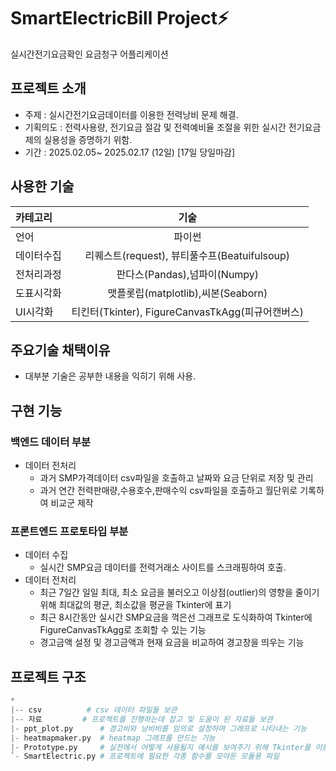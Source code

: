 # SmartElectricBill Project⚡

실시간전기요금확인 요금청구 어플리케이션

<!--
프로그래밍 입문 한달차 첫 프로젝트 작품.
-->
## 프로젝트 소개

* 주제 : 실시간전기요금데이터를 이용한 전력낭비 문제 해결.
* 기획의도 : 전력사용량, 전기요금 절감 및 전력예비율 조절을 위한 실시간 전기요금제의 실용성을 증명하기 위함.
* 기간 : 2025.02.05~ 2025.02.17 (12일) [17일 당일마감]


## 사용한 기술

|카테고리|기술|
|:-|:-:|
|언어|파이썬|
|데이터수집|리퀘스트(request), 뷰티풀수프(Beatuifulsoup)|
|전처리과정|판다스(Pandas),넘파이(Numpy)|
|도표시각화|맷플롯립(matplotlib),씨본(Seaborn)|
|UI시각화|티킨터(Tkinter), FigureCanvasTkAgg(피규어캔버스)|

## 주요기술 채택이유
* 대부분 기술은 공부한 내용을 익히기 위해 사용.

## 구현 기능

### 백엔드 데이터 부분
* 데이터 전처리
  * 과거 SMP가격데이터 csv파일을 호출하고 날짜와 요금 단위로 저장 및 관리
  * 과거 연간 전력판매량,수용호수,판매수익 csv파일을 호출하고 월단위로 기록하여 비교군 제작

### 프론트엔드 프로토타입 부분
* 데이터 수집
  * 실시간 SMP요금 데이터를 전력거래소 사이트를 스크래핑하여 호출.
* 데이터 전처리
  * 최근 7일간 일일 최대, 최소 요금을 불러오고 이상점(outlier)의 영향을 줄이기 위해 최대값의 평균, 최소값을 평균을 Tkinter에 표기
  * 최근 8시간동안 실시간 SMP요금을 꺽은선 그래프로 도식화하여 Tkinter에 FigureCanvasTkAgg로 조회할 수 있는 기능
  * 경고금액 설정 및 경고금액과 현재 요금을 비교하여 경고창을 띄우는 기능


## 프로젝트 구조

```python
*
|-- csv          # csv 데이터 파일들 보관
|-- 자료         # 프로젝트를 진행하는데 참고 및 도움이 된 자료들 보관
|- ppt_plot.py      # 경고비와 낭비비를 임의로 설정하며 그래프로 나타내는 기능
|- heatmapmaker.py  # heatmap 그래프를 만드는 기능
|- Prototype.py     # 실전에서 어떻게 사용될지 예시를 보여주기 위해 Tkinter를 이용해 인터페이스를 구현함
`- SmartElectric.py # 프로젝트에 필요한 각종 함수를 모아둔 모듈용 파일
```
